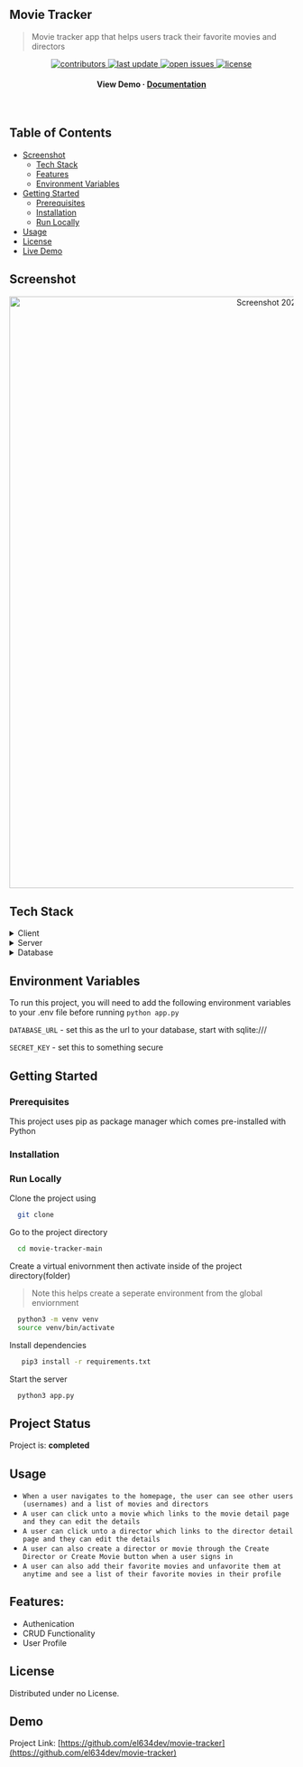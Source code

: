 ## Movie Tracker
> Movie tracker app that helps users track their favorite movies and directors

<div align="center">
<!-- Badges -->
<p>
  <a href="https://github.com/Louis3797/awesome-readme-template/graphs/contributors">
    <img src="https://img.shields.io/github/contributors/el634dev/movie-tracker" alt="contributors" />
  </a>
  <a href="">
    <img src="https://img.shields.io/github/last-commit/el634dev/movie-tracker" alt="last update" />
  </a>
  <a href="https://github.com/Louis3797/awesome-readme-template/issues/">
    <img src="https://img.shields.io/github/issues/el634dev/movie-tracker" alt="open issues" />
  </a>
  <a href="https://github.com/Louis3797/awesome-readme-template/blob/master/LICENSE">
    <img src="https://img.shields.io/badge/Made%20with-Flask-1f425f.svg" alt="license" />
  </a>
</p>
   
<h4>
    <a>View Demo</a>
  <span> · </span>
    <a href="https://github.com/el634dev/movie-tracker/README.md">Documentation</a>
  </h4>
</div>

<br />

<!-- Table of Contents -->
## Table of Contents
- [Screenshot](#screenshot)
  * [Tech Stack](#tech-stack)
  * [Features](#features)
  * [Environment Variables](#environment-variables)
- [Getting Started](#getting-started)
  * [Prerequisites](#prerequisites)
  * [Installation](#installation)
  * [Run Locally](#run-locally)
- [Usage](#usage)
- [License](#license)
- [Live Demo](#demo)
  

<!-- About the Project -->
## Screenshot
<div align="center"> 
  <img width="1047" alt="Screenshot 2024-03-03 at 7 22 49 PM" src="https://github.com/el634dev/movie-tracker/assets/84924260/882216a4-e56c-4d74-b646-4e285ad840a7">
</div>

<!-- TechStack -->
## Tech Stack
<details>
  <summary>Client</summary>
  <ul>
    <li><a href="https://jinja.palletsprojects.com/en/2.10.x/">Jinja</a></li>
    <li><a href="https://developer.mozilla.org/en-US/docs/Web/CSS">CSS</a></li>
  </ul>
</details>

<details>
  <summary>Server</summary>
  <ul>
    <li><a href="https://flask.palletsprojects.com/en/2.3.x/quickstart/">Flask</a></li>
  </ul>
</details>

<details>
<summary>Database</summary>
  <ul>
    <li><a href="https://www.sqlalchemy.org/">SQLAlchemy</a></li>
  </ul>
</details>

<!-- Env Variables -->
## Environment Variables
To run this project, you will need to add the following environment variables to your .env file before running `python app.py`

`DATABASE_URL` - set this as the url to your database, start with sqlite:///
>
`SECRET_KEY` - set this to something secure

<!-- Getting Started -->
## Getting Started

<!-- Prerequisites -->
### Prerequisites
This project uses pip as package manager which comes pre-installed with Python

<!-- Installation -->
### Installation

<!-- Run Locally -->
### Run Locally
Clone the project using

```bash
  git clone
```

Go to the project directory

```bash
  cd movie-tracker-main
```

Create a virtual enivornment then activate inside of the project directory(folder)
> Note this helps create a seperate environment from the global enviornment
```bash
  python3 -m venv venv
  source venv/bin/activate
```

Install dependencies

```bash
   pip3 install -r requirements.txt 
```

Start the server

```bash
  python3 app.py
```

<!-- Project Status -->
## Project Status
Project is: __completed__

<!-- Usage -->
## Usage
- `When a user navigates to the homepage, the user can see other users (usernames) and a list of movies and directors`
- `A user can click unto a movie which links to the movie detail page and they can edit the details`
- `A user can click unto a director which links to the director detail page and they can edit the details`
-  `A user can also create a director or movie through the Create Director or Create Movie button when a user signs in`
-  `A user can also add their favorite movies and unfavorite them at anytime and see a list of their favorite movies in their profile`

## Features:
- Authenication
- CRUD Functionality
- User Profile

<!-- License -->
## License
Distributed under no License.

<!-- Demo -->
## Demo
Project Link: [https://github.com/el634dev/movie-tracker](https://github.com/el634dev/movie-tracker)
